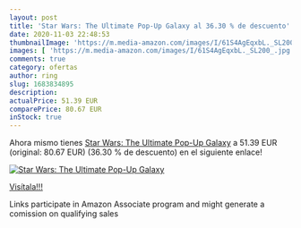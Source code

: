 ```yaml
---
layout: post
title: 'Star Wars: The Ultimate Pop-Up Galaxy al 36.30 % de descuento'
date: 2020-11-03 22:48:53
thumbnailImage: 'https://m.media-amazon.com/images/I/61S4AgEqxbL._SL200_.jpg'
images: [ 'https://m.media-amazon.com/images/I/61S4AgEqxbL._SL200_.jpg' ]
comments: true
category: ofertas
author: ring
slug: 1683834895
description:
actualPrice: 51.39 EUR
comparePrice: 80.67 EUR
inStock: true
---
```


Ahora mismo tienes [Star Wars: The Ultimate Pop-Up Galaxy](https://www.amazon.es/dp/1683834895/?tag=tolees-21) a 51.39 EUR (original: 80.67 EUR) (36.30 %  de descuento) en el siguiente enlace!

[![Star Wars: The Ultimate Pop-Up Galaxy](https://m.media-amazon.com/images/I/61S4AgEqxbL._SL200_.jpg)](https://www.amazon.es/dp/1683834895/?tag=tolees-21)

[Visítala!!!](https://www.amazon.es/dp/1683834895/?tag=tolees-21)

Links participate in Amazon Associate program and might generate a comission on qualifying sales
